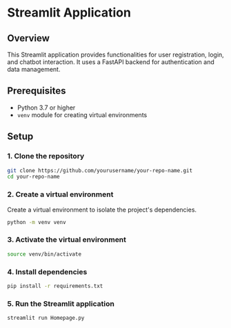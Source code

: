 # Streamlit Application

## Overview

This Streamlit application provides functionalities for user registration, login, and chatbot interaction. It uses a FastAPI backend for authentication and data management.

## Prerequisites

- Python 3.7 or higher
- `venv` module for creating virtual environments

## Setup

### 1. Clone the repository

```bash
git clone https://github.com/yourusername/your-repo-name.git
cd your-repo-name
```

### 2. Create a virtual environment
Create a virtual environment to isolate the project's dependencies.

```bash
python -m venv venv
```

### 3. Activate the virtual environment
```bash
source venv/bin/activate
```

### 4. Install dependencies
```bash
pip install -r requirements.txt
```

### 5. Run the Streamlit application
```bash
streamlit run Homepage.py
```